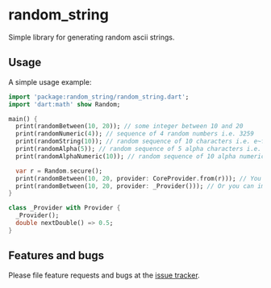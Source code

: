 # random_string

Simple library for generating random ascii strings.

## Usage

A simple usage example:
```dart
import 'package:random_string/random_string.dart';
import 'dart:math' show Random;

main() {
  print(randomBetween(10, 20)); // some integer between 10 and 20
  print(randomNumeric(4)); // sequence of 4 random numbers i.e. 3259
  print(randomString(10)); // random sequence of 10 characters i.e. e~f93(4l-
  print(randomAlpha(5)); // random sequence of 5 alpha characters i.e. aRztC
  print(randomAlphaNumeric(10)); // random sequence of 10 alpha numeric i.e. aRztC1y32B

  var r = Random.secure();
  print(randomBetween(10, 20, provider: CoreProvider.from(r))); // You can use a provider from Random.
  print(randomBetween(10, 20, provider: _Provider())); // Or you can implement your own.
}

class _Provider with Provider {
  _Provider();
  double nextDouble() => 0.5;
}
```

## Features and bugs

Please file feature requests and bugs at the [issue tracker][tracker].

[tracker]: https://github.com/damondouglas/random_string.dart/issues
